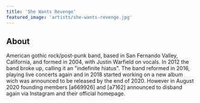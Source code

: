 ```yaml
---
title: 'She Wants Revenge'
featured_image: 'artists/she-wants-revenge.jpg'
---
```


## About

American gothic rock/post-punk band, based in San Fernando Valley, California, and formed in 2004, with Justin Warfield on vocals. 
In 2012 the band broke up, calling it an "indefinite hiatus". 
The band reformed in 2016, playing live concerts again and in 2018  started working on a new album wich was announced to be released by the end of 2020. 
However in August 2020 founding members [a669926] and [a7162] announced to disband again via Instagram and their official homepage.
